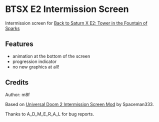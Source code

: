 # BTSX E2 Intermission Screen

Intermission screen for [Back to Saturn X E2: Tower in the Fountain of Sparks](https://www.doomworld.com/forum/topic/69960-back-to-saturn-x-episode-2-is-out-of-beta-v101-aug-13-2020/)

## Features

- animation at the bottom of the screen
- progression indicator
- no new graphics at all!

## Credits

Author: m8f

Based on [Universal Doom 2 Intermission Screen Mod](https://forum.zdoom.org/viewtopic.php?t=55323#p978989) by Spaceman333.

Thanks to A_D_M_E_R_A_L for bug reports.
